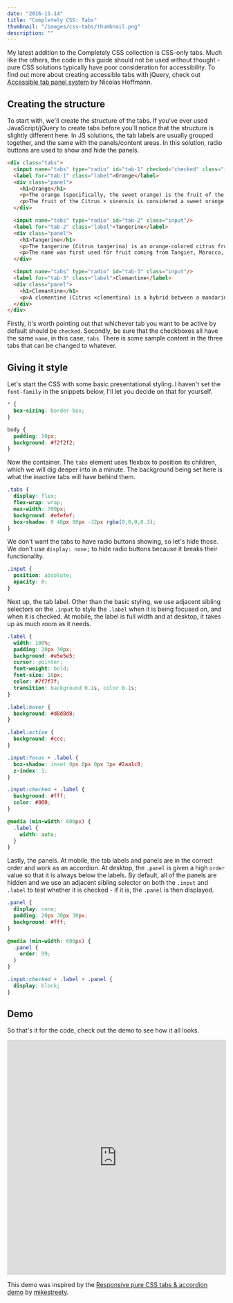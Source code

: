 ```yaml
---
date: "2016-11-14"
title: "Completely CSS: Tabs"
thumbnail: "/images/css-tabs/thumbnail.png"
description: ""
---
```

My latest addition to the Completely CSS collection is CSS-only tabs. Much like the others, the code in this guide should not be used without thought - pure CSS solutions typically have poor consideration for accessibility. To find out more about creating accessible tabs with jQuery, check out [Accessible tab panel system](https://a11y.nicolas-hoffmann.net/tabs/#robust_accessible) by Nicolas Hoffmann.

## Creating the structure

To start with, we'll create the structure of the tabs. If you've ever used JavaScript/jQuery to create tabs before you'll notice that the structure is slightly different here. In JS solutions, the tab labels are usually grouped together, and the same with the panels/content areas. In this solution, radio buttons are used to show and hide the panels.

```html
<div class="tabs">
  <input name="tabs" type="radio" id="tab-1" checked="checked" class="input"/>
  <label for="tab-1" class="label">Orange</label>
  <div class="panel">
    <h1>Orange</h1>
    <p>The orange (specifically, the sweet orange) is the fruit of the citrus species Citrus × sinensis in the family Rutaceae</p>
    <p>The fruit of the Citrus × sinensis is considered a sweet orange, whereas the fruit of the Citrus × aurantium is considered a bitter orange. The sweet orange reproduces asexually (apomixis through nucellar embryony); varieties of sweet orange arise through mutations.</p>
  </div>

  <input name="tabs" type="radio" id="tab-2" class="input"/>
  <label for="tab-2" class="label">Tangerine</label>
  <div class="panel">
    <h1>Tangerine</h1>
    <p>The tangerine (Citrus tangerina) is an orange-colored citrus fruit that is closely related to, or possibly a type of, mandarin orange (Citrus reticulata).</p>
    <p>The name was first used for fruit coming from Tangier, Morocco, described as a mandarin variety. Under the Tanaka classification system, Citrus tangerina is considered a separate species.</p>
  </div>

  <input name="tabs" type="radio" id="tab-3" class="input"/>
  <label for="tab-3" class="label">Clemantine</label>
  <div class="panel">
    <h1>Clemantine</h1>
    <p>A clementine (Citrus ×clementina) is a hybrid between a mandarin orange and a sweet orange, so named in 1902. The exterior is a deep orange colour with a smooth, glossy appearance. Clementines can be separated into 7 to 14 segments. Similarly to tangerines, they tend to be easy to peel.</p>
  </div>
</div>
```

Firstly, it's worth pointing out that whichever tab you want to be active by default should be `checked`. Secondly, be sure that the checkboxes all have the same `name`, in this case, `tabs`. There is some sample content in the three tabs that can be changed to whatever.

## Giving it style

Let's start the CSS with some basic presentational styling. I haven't set the `font-family` in the snippets below, I'll let you decide on that for yourself.

```css
* {
  box-sizing: border-box;
}

body {
  padding: 10px;
  background: #f2f2f2;
}
```

Now the container. The `tabs` element uses flexbox to position its children, which we will dig deeper into in a minute. The background being set here is what the inactive tabs will have behind them.

```css
.tabs {
  display: flex;
  flex-wrap: wrap;
  max-width: 700px;
  background: #efefef;
  box-shadow: 0 48px 80px -32px rgba(0,0,0,0.3);
}
```

We don't want the tabs to have radio buttons showing, so let's hide those. We don't use `display: none;` to hide radio buttons because it breaks their functionality.

```css
.input {
  position: absolute;
  opacity: 0;
}
```

Next up, the tab label. Other than the basic styling, we use adjacent sibling selectors on the `.input` to style the `.label` when it is being focused on, and when it is checked. At mobile, the label is full width and at desktop, it takes up as much room as it needs.

```css
.label {
  width: 100%;
  padding: 20px 30px;
  background: #e5e5e5;
  cursor: pointer;
  font-weight: bold;
  font-size: 18px;
  color: #7f7f7f;
  transition: background 0.1s, color 0.1s;
}

.label:hover {
  background: #d8d8d8;
}

.label:active {
  background: #ccc;
}

.input:focus + .label {
  box-shadow: inset 0px 0px 0px 3px #2aa1c0;
  z-index: 1;
}

.input:checked + .label {
  background: #fff;
  color: #000;
}

@media (min-width: 600px) {
  .label {
    width: auto;
  }
}
```

Lastly, the panels. At mobile, the tab labels and panels are in the correct order and work as an accordion. At desktop, the `.panel` is given a high `order` value so that it is always below the labels. By default, all of the panels are hidden and we use an adjacent sibling selector on both the `.input` and `.label` to test whether it is checked - if it is, the `.panel` is then displayed.

```css
.panel {
  display: none;
  padding: 20px 30px 30px;
  background: #fff;
}

@media (min-width: 600px) {
  .panel {
    order: 99;
  }
}

.input:checked + .label + .panel {
  display: block;
}
```

## Demo

So that's it for the code, check out the demo to see how it all looks.

<iframe src="https://codier.io/embed/BJXGuMdzm?tab=preview" style="width: 100%; height: 540px; border: 1px solid #D3D3D3;" sandbox="allow-modals allow-forms allow-popups allow-scripts allow-same-origin" scrolling="no"></iframe>

This demo was inspired by the [Responsive pure CSS tabs & accordion demo](http://codepen.io/mikestreety/pen/yVNNNm) by [mikestreety](http://codepen.io/mikestreety/).

